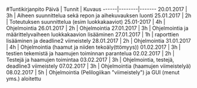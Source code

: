 #Tuntikirjanpito
Päivä | Tunnit | Kuvaus
------|--------|-------
20.01.2017 | 3h | Aiheen suunnittelua sekä repon ja aihekuvauksen luonti
25.01.2017 | 2h | Toteutuksen suunnittelua (esim luokkakaaviot)
25.01-2017 | 4h | Ohjelmointia
26.01.2017 | 2h | Ohjelmointia
27.01.2017 | 3h | Ohjelmointia ja määrittelyvaiheen luokkakaavion lisääminen
27.01.2017 | 1h | raporttien lisääminen ja deadline2 viimeistely
28.01.2017 | 2h | Ohjelmointia
31.01.2017 | 4h | Ohjelmointia (haamut ja niiden tekoäly(ttömyys))
01.02.2017 | 3h | testien tekemistä ja haamujen toiminnan parantelua
02.02.2017 | 2h | Testejä ja haamujen toimintaa
03.02.2017 | 3h | Ohjelmointia, testejä, deadline3 viimeistely
07.02.2017 | 3h | Ohjelmointia (haamujen viimeistelyä)
08.02.2017 | 5h | Ohjelmointia (Pelilogiikan "viimeistely") ja GUI (menut yms.) aloitettu

